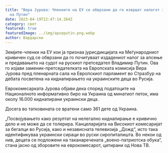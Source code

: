```yaml
---
title: "Вера Јурова: Членките на ЕУ се обврзани да го извршат налогот за апсење
  на Путин"
date: 2023-04-19T22:47:14.264Z
category: свет
featured: true
featuredImage: ../img/apseputin.png.webp
author: Вардарски
---
```


Земјите-членки на ЕУ кои ја признаа јурисдикцијата на Меѓународниот кривичен суд се обврзани да го почитуваат издадениот налог за апсење и предавањето на судот на рускиот претседател Владимир Путин. Ова го изјави заменик-претседателката на Европската комисија Вера Јурова пред пленарната сала на Европскиот парламент во Стразбур на дебата посветена на киднапирањето на украинските деца во Русија.

Еврокомесарката Јурова објави дека според податоците на Националното информативно биро на Украина од минатиот петок, има околу 16.000 киднапирани украински деца.

Досега во татковината се вратени само 361 дете од Украина.

„Посвојувањето како резултат на нелегално киднапирање е кривично дело и не може да се толерира. Канцеларијата на Високиот комесаријат за бегалци во Русија, како и независната телевизија „Дожд“, исто така идентификуваа украински сираци во руски сиропиталишта. Во некои од нив, децата се подложени на таканаречената „воено-патриотска обука“, стана јасно од зборовите на еврокомесарот, цитирани од Нова ТВ.
